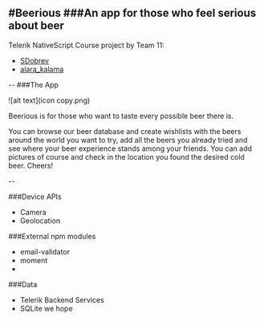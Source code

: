 #Beerious
###An app for those who feel serious about beer
--
Telerik NativeScript Course project by Team 11:

* [SDobrev](https://github.com/SDobrev)
* [alara_kalama](https://github.com/alaraKalama)

--
###The App

![alt text](icon copy.png)

Beerious is for those who want to taste every possible beer there is. 

You can browse our beer database and create wishlists with the beers around the world you want to try, add all the beers you already tried and see where your beer experience stands among your friends. 
You can add pictures of course and check in the location you found the desired cold beer. Cheers!

--

###Device APIs
* Camera
* Geolocation



###External npm modules 
* email-validator
* moment
* 


###Data

* Telerik Backend Services
* SQLite we hope